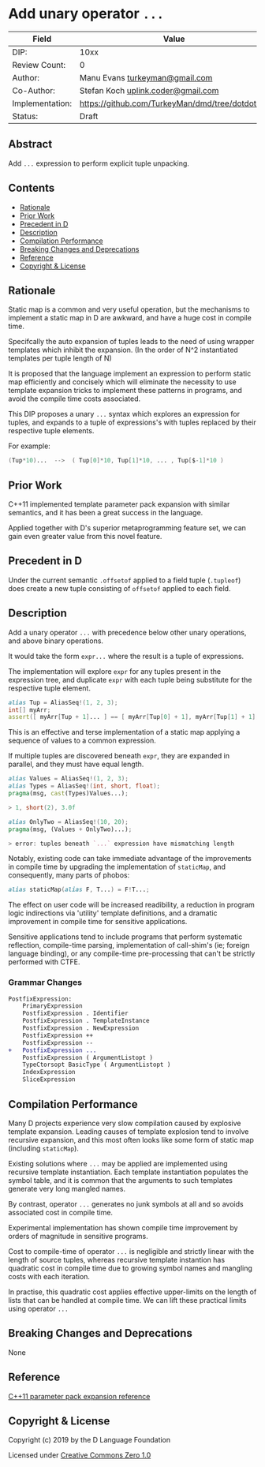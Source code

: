 # Add unary operator `...`

| Field           | Value                                                           |
|-----------------|-----------------------------------------------------------------|
| DIP:            | 10xx                                                            |
| Review Count:   | 0                                                               |
| Author:         | Manu Evans turkeyman@gmail.com                                  |
| Co-Author:      | Stefan Koch uplink.coder@gmail.com                              |
| Implementation: | https://github.com/TurkeyMan/dmd/tree/dotdotdot                 |
| Status:         | Draft                                                           |

## Abstract
Add `...` expression to perform explicit tuple unpacking.

## Contents
* [Rationale](#rationale)
* [Prior Work](#prior-work)
* [Precedent in D](#precedent-in-d)
* [Description](#description)
* [Compilation Performance](#compilation-performance)
* [Breaking Changes and Deprecations](#breaking-changes-and-deprecations)
* [Reference](#reference)
* [Copyright & License](#copyright--license)

## Rationale
Static map is a common and very useful operation, but the mechanisms to implement a static map in D are awkward, and have a huge cost in compile time.

Specifcally the auto expansion of tuples leads to the need of using wrapper templates which inhibit the expansion. (In the order of N^2 instantiated templates per tuple length of N)

It is proposed that the language implement an expression to perform static map efficiently and concisely which will eliminate the necessity to use template expansion tricks to implement these patterns in programs, and avoid the compile time costs associated.

This DIP proposes a unary `...` syntax which explores an expression for tuples, and expands to a tuple of expressions's with tuples replaced by their respective tuple elements.

For example:
```d
(Tup*10)...  -->  ( Tup[0]*10, Tup[1]*10, ... , Tup[$-1]*10 )
```

## Prior Work
C++11 implemented template parameter pack expansion with similar semantics, and it has been a great success in the language.

Applied together with D's superior metaprogramming feature set, we can gain even greater value from this novel feature.

## Precedent in D
Under the current semantic `.offsetof` applied to a field tuple (`.tupleof`) does create a new tuple consisting of `offsetof` applied to each field. 

## Description
Add a unary operator `...` with precedence below other unary operations, and above binary operations.

It would take the form `expr...` where the result is a tuple of expressions.

The implementation will explore `expr` for any tuples present in the expression tree, and duplicate `expr` with each tuple being substitute for the respective tuple element.

```d
alias Tup = AliasSeq!(1, 2, 3);
int[] myArr;
assert([ myArr[Tup + 1]... ] == [ myArr[Tup[0] + 1], myArr[Tup[1] + 1], myArr[Tup[2] + 1] ]);
```

This is an effective and terse implementation of a static map applying a sequence of values to a common expression.

If multiple tuples are discovered beneath `expr`, they are expanded in parallel, and they must have equal length.

```d
alias Values = AliasSeq!(1, 2, 3);
alias Types = AliasSeq!(int, short, float);
pragma(msg, cast(Types)Values...);

> 1, short(2), 3.0f

alias OnlyTwo = AliasSeq!(10, 20);
pragma(msg, (Values + OnlyTwo)...);

> error: tuples beneath `...` expression have mismatching length
```

Notably, existing code can take immediate advantage of the improvements in compile time by upgrading the implementation of `staticMap`, and consequently, many parts of phobos:
```d
alias staticMap(alias F, T...) = F!T...;
```

The effect on user code will be increased readibility, a reduction in program logic indirections via 'utility' template definitions, and a dramatic improvement in compile time for sensitive applications.

Sensitive applications tend to include programs that perform systematic reflection, compile-time parsing, implementation of call-shim's (ie; foreign language binding), or any compile-time pre-processing that can't be strictly performed with CTFE.

### Grammar Changes
```diff
PostfixExpression:
    PrimaryExpression
    PostfixExpression . Identifier
    PostfixExpression . TemplateInstance
    PostfixExpression . NewExpression
    PostfixExpression ++
    PostfixExpression --
+   PostfixExpression ...
    PostfixExpression ( ArgumentListopt )
    TypeCtorsopt BasicType ( ArgumentListopt )
    IndexExpression
    SliceExpression
```

## Compilation Performance
Many D projects experience very slow compilation caused by explosive template expansion. Leading causes of template explosion tend to involve recursive expansion, and this most often looks like some form of static map (including `staticMap`).

Existing solutions where `...` may be applied are implemented using recursive template instantiation. Each template instantiation populates the symbol table, and it is common that the arguments to such templates generate very long mangled names.

By contrast, operator `...` generates no junk symbols at all and so avoids associated cost in compile time.

Experimental implementation has shown compile time improvement by orders of magnitude in sensitive programs.

Cost to compile-time of operator `...` is negligible and strictly linear with the length of source tuples, whereas recursive template instantion has quadratic cost in compile time due to growing symbol names and mangling costs with each iteration.

In practise, this quadratic cost applies effective upper-limits on the length of lists that can be handled at compile time. We can lift these practical limits using operator `...`

## Breaking Changes and Deprecations
None

## Reference
[C++11 parameter pack expansion reference](https://en.cppreference.com/w/cpp/language/parameter_pack)

## Copyright & License
Copyright (c) 2019 by the D Language Foundation

Licensed under [Creative Commons Zero 1.0](https://creativecommons.org/publicdomain/zero/1.0/legalcode.txt)
